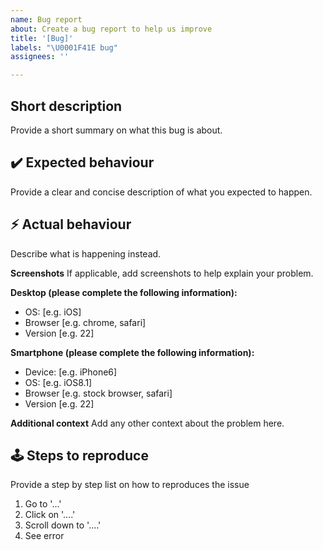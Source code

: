```yaml
---
name: Bug report
about: Create a bug report to help us improve
title: '[Bug]'
labels: "\U0001F41E bug"
assignees: ''

---
```


## Short description
Provide a short summary on what this bug is about.

## :heavy_check_mark: Expected behaviour
Provide a clear and concise description of what you expected to happen.

## ⚡ Actual behaviour 
Describe what is happening instead.

**Screenshots**
If applicable, add screenshots to help explain your problem.

**Desktop (please complete the following information):**
 - OS: [e.g. iOS]
 - Browser [e.g. chrome, safari]
 - Version [e.g. 22]

**Smartphone (please complete the following information):**
 - Device: [e.g. iPhone6]
 - OS: [e.g. iOS8.1]
 - Browser [e.g. stock browser, safari]
 - Version [e.g. 22]

**Additional context**
Add any other context about the problem here.

## :joystick: Steps to reproduce
Provide a step by step list on how to reproduces the issue
1. Go to '...'
2. Click on '....'
3. Scroll down to '....'
4. See error 
